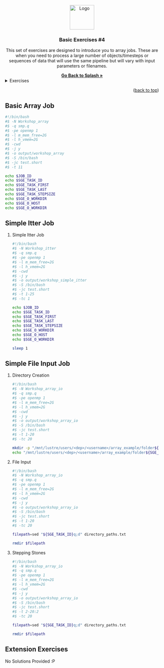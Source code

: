 <div id="top"></div>

<!-- PROJECT SHIELDS -->
<!--
*** I'm using markdown "reference style" links for readability.
*** Reference links are enclosed in brackets [ ] instead of parentheses ( ).
*** See the bottom of this document for the declaration of the reference variables
*** for contributors-url, forks-url, etc. This is an optional, concise syntax you may use.

[![Contributors](https://img.shields.io/github/contributors/universityofsussex-its/RC-Workshops.svg?style=for-the-badge)](https://github.com/universityofsussex-its/RC-Workshops/graphs/contributors)
[![Forks](https://img.shields.io/github/forks/universityofsussex-its/RC-Workshops.svg?style=for-the-badge)](https://github.com/universityofsussex-its/RC-Workshops/network/members)
[![Stargazers][stars-shield]][stars-url]
[![Issues](https://img.shields.io/github/issues/universityofsussex-its/RC-Workshops.svg?style=for-the-badge)](https://github.com/universityofsussex-its/RC-Workshops/issues)



<!-- PROJECT LOGO -->

<div align="center">
  <a href="https://universityofsussex-rc.github.io/Workshops/">
    <img src="https://universityofsussex-rc.github.io/Workshops/images/logo.png" alt="Logo" width="80" height="80">
  </a>

  <h3 align="center">Basic Exercises #4</h3>
  <p align="center">
    This set of exercises are designed to introduce you to array jobs. These are when you need to process a large number of objects/timesteps or sequences of data that will use the same pipeline but will vary with input parameters or filenames.
  </p>
    <a href="https://universityofsussex-rc.github.io/Workshops/"><strong>Go Back to Splash »</strong></a>
    <br />
</div>
<!-- TABLE OF CONTENTS -->
<details>
  <summary>Exercises</summary>
  <ol>
    <li><a href="#basic-array-job">Basic Array Job</a></li>
    <li><a href="#simple-itter-job">Simple Itter Job</a></li>
    <li><a href="#simple-file-input-job">Simple File Input Job</a></li>
    <li><a href="#extension-exercises">Extension Exercises</a></li>
  </ol>
</details>

<p align="right">(<a href="#top">back to top</a>)</p>

## Basic Array Job

```bash
#!/bin/bash
#$ -N Workshop_array
#$ -q smp.q
#$ -pe openmp 1
#$ -l m_mem_free=2G
#$ -l h_vmem=2G
#$ -cwd
#$ -j y
#$ -o output/workshop_array
#$ -S /bin/bash
#$ -jc test.short
#$ -t 11

echo $JOB_ID
echo $SGE_TASK_ID
echo $SGE_TASK_FIRST
echo $SGE_TASK_LAST
echo $SGE_TASK_STEPSIZE
echo $SGE_O_WORKDIR
echo $SGE_O_HOST
echo $SGE_O_WORKDIR
```

## Simple Itter Job

<ol>
<li> Simple Itter Job </li>

```bash
#!/bin/bash
#$ -N Workshop_itter
#$ -q smp.q
#$ -pe openmp 1
#$ -l m_mem_free=2G
#$ -l h_vmem=2G
#$ -cwd
#$ -j y
#$ -o output/workshop_simple_itter
#$ -S /bin/bash
#$ -jc test.short
#$ -t 1-25
#$ -tc 1

echo $JOB_ID
echo $SGE_TASK_ID
echo $SGE_TASK_FIRST
echo $SGE_TASK_LAST
echo $SGE_TASK_STEPSIZE
echo $SGE_O_WORKDIR
echo $SGE_O_HOST
echo $SGE_O_WORKDIR

sleep 1
```

</ol>

## Simple File Input Job

<ol>
<li> Directory Creation </li>

```bash
#!/bin/bash
#$ -N Workshop_array_io
#$ -q smp.q
#$ -pe openmp 1
#$ -l m_mem_free=2G
#$ -l h_vmem=2G
#$ -cwd
#$ -j y
#$ -o output/workshop_array_io
#$ -S /bin/bash
#$ -jc test.short
#$ -t 1-20
#$ -tc 20

mkdir -p "/mnt/lustre/users/<dep>/<username>/array_example/folder${SGE_TASK_ID}"
echo "/mnt/lustre/users/<dep>/<username>/array_example/folder${SGE_TASK_ID}" >> directory_paths.txt

```

<li> File Input </li>

```bash
#!/bin/bash
#$ -N Workshop_array_io
#$ -q smp.q
#$ -pe openmp 1
#$ -l m_mem_free=2G
#$ -l h_vmem=2G
#$ -cwd
#$ -j y
#$ -o output/workshop_array_io
#$ -S /bin/bash
#$ -jc test.short
#$ -t 1-20
#$ -tc 20

filepath=sed "${SGE_TASK_ID}q;d" directory_paths.txt

rmdir $filepath

```

<li> Stepping Stones </li>

```bash
#!/bin/bash
#$ -N Workshop_array_io
#$ -q smp.q
#$ -pe openmp 1
#$ -l m_mem_free=2G
#$ -l h_vmem=2G
#$ -cwd
#$ -j y
#$ -o output/workshop_array_io
#$ -S /bin/bash
#$ -jc test.short
#$ -t 2-20:2
#$ -tc 20

filepath=sed "${SGE_TASK_ID}q;d" directory_paths.txt

rmdir $filepath
```
</ol>

## Extension Exercises

No Solutions Provided :P


<!-- MARKDOWN LINKS & IMAGES -->
<!-- https://www.markdownguide.org/basic-syntax/#reference-style-links -->
[contributors-shield]: https://img.shields.io/github/contributors/universityofsussex-its/RC-Workshops.svg?style=for-the-badge
[contributors-url]: https://github.com/universityofsussex-rc/Workshops/graphs/contributors
[forks-shield]: https://img.shields.io/github/forks/universityofsussex-its/RC-Workshops.svg?style=for-the-badge
[forks-url]: https://github.com/universityofsussex-rc/Workshops/network/members
[stars-shield]: https://img.shields.io/github/stars/universityofsussex-its/RC-Workshops.svg?style=for-the-badge
[stars-url]: https://github.com/universityofsussex-rc/Workshops/stargazers
[issues-shield]: https://img.shields.io/github/issues/universityofsussex-its/RC-Workshops.svg?style=for-the-badge
[issues-url]: https://github.com/universityofsussex-rc/Workshops/issues